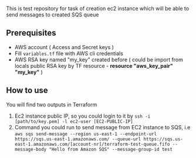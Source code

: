 This is test repository for task of creation ec2 instance which will be able to send messages to created SQS queue

## Prerequisites
- AWS account ( Access and Secret keys )
- Fill `variables.tf` file with AWS cli credentials
- AWS RSA key named "my_key" created before
  ( could be import from locals public RSA key by TF resource - **resource "aws_key_pair" "my_key"** )

## How to use
You will find two outputs in Terraform
1) Ec2 instance public IP, so you could login to it by `ssh -i [path/to/key.pem] -l ec2-user [EC2-PUBLIC-IP]`
2) Command you could run to send message from EC2 instance to SQS, i.e `aws sqs send-message --region us-east-1 --endpoint-url https://sqs.us-east-1.amazonaws.com/ --queue-url https://sqs.us-east-1.amazonaws.com/[account-nr]/terraform-test-queue.fifo --message-body "Hello from Amazon SQS" --message-group-id test`
